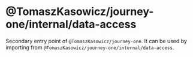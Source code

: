 # @TomaszKasowicz/journey-one/internal/data-access

Secondary entry point of `@TomaszKasowicz/journey-one`. It can be used by importing from `@TomaszKasowicz/journey-one/internal/data-access`.

